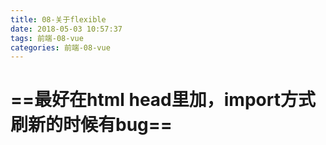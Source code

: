 ```yaml
---
title: 08-关于flexible
date: 2018-05-03 10:57:37
tags: 前端-08-vue
categories: 前端-08-vue
---
```

# ==最好在html head里加，import方式刷新的时候有bug==